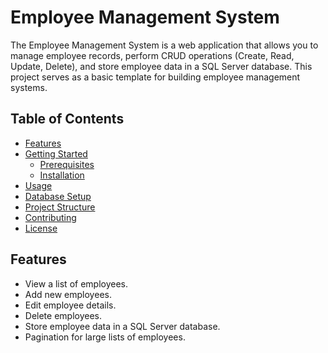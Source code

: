 # Employee Management System

The Employee Management System is a web application that allows you to manage employee records, perform CRUD operations (Create, Read, Update, Delete), and store employee data in a SQL Server database. This project serves as a basic template for building employee management systems.

## Table of Contents

- [Features](#features)
- [Getting Started](#getting-started)
  - [Prerequisites](#prerequisites)
  - [Installation](#installation)
- [Usage](#usage)
- [Database Setup](#database-setup)
- [Project Structure](#project-structure)
- [Contributing](#contributing)
- [License](#license)

## Features

- View a list of employees.
- Add new employees.
- Edit employee details.
- Delete employees.
- Store employee data in a SQL Server database.
- Pagination for large lists of employees.

